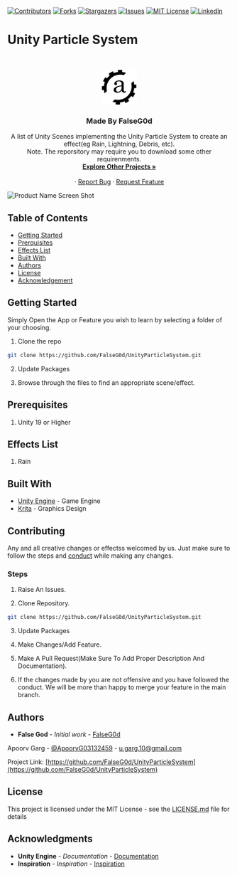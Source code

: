 [![Contributors][contributors-shield]][contributors-url]
[![Forks][forks-shield]][forks-url]
[![Stargazers][stars-shield]][stars-url]
[![Issues][issues-shield]][issues-url]
[![MIT License][license-shield]][license-url]
[![LinkedIn][linkedin-shield]][linkedin-url]


# Unity Particle System

<!-- PROJECT LOGO -->
<br />
<p align="center">
  <a href="http://apoorvgarg.herokuapp.com/">
    <img src="https://github.com/FalseG0d/AdvancedDjango/raw/main/images/Logo.png" alt="Logo" width="80" height="80">
  </a>

  <h3 align="center">Made By FalseG0d</h3>

  <p align="center">
    A list of Unity Scenes implementing the Unity Particle System to create an effect(eg Rain, Lightning, Debris, etc). <br>Note. The reporsitory may require you to download some other requirenments.
    <br />
    <a href="https://github.com/FalseG0d?tab=repositories"><strong>Explore Other Projects »</strong></a>
    <br />
    <br />
    ·
    <a href="https://github.com/FalseG0d/UnityParticleSystem/issues">Report Bug</a>
    ·
    <a href="https://github.com/FalseG0d/UnityParticleSystem/issues">Request Feature</a>
  </p>
</p>


![Product Name Screen Shot][product-screenshot]

<!-- TABLE OF CONTENTS -->
## Table of Contents


* [Getting Started](#getting-started)
* [Prerquisites](#prerquisites)
* [Effects List](#effects-list)
* [Built With](#built-with)
* [Authors](#authors)
* [License](#license)
* [Acknowledgement](#acknowledgement)


## Getting Started

Simply Open the App or Feature you wish to learn by selecting a folder of your choosing.

1. Clone the repo

```sh
git clone https://github.com/FalseG0d/UnityParticleSystem.git
```

2. Update Packages


3. Browse through the files to find an appropriate scene/effect.


## Prerequisites

1. Unity 19 or Higher

## Effects List

1. Rain

## Built With

* [Unity Engine](https://unity.com/) - Game Engine
* [Krita](https://krita.org/en/) - Graphics Design

## Contributing

Any and all creative changes or effectss welcomed by us. Just make sure to follow the steps and [conduct](CONTRIBUTING.md) while making any changes.

### Steps

1. Raise An Issues.

2. Clone Repository.

```sh
git clone https://github.com/FalseG0d/UnityParticleSystem.git
```

3. Update Packages


4. Make Changes/Add Feature.


5. Make A Pull Request(Make Sure To Add Proper Description And Documentation).


6. If the changes made by you are not offensive and you have followed the conduct. We will be more than happy to merge your feature in the main branch.


## Authors

* **False God** - *Initial work* - [FalseG0d](https://github.com/FalseG0d)

Apoorv Garg - [@ApoorvG03132459](https://twitter.com/ApoorvG03132459) - u.garg.10@gmail.com

Project Link: [https://github.com/FalseG0d/UnityParticleSystem](https://github.com/FalseG0d/UnityParticleSystem)

## License

This project is licensed under the MIT License - see the [LICENSE.md](LICENSE.md) file for details

## Acknowledgments

* **Unity Engine** - *Documentation* - [Documentation](https://docs.unity3d.com/Manual/index.html)
* **Inspiration** - *Inspiration* - [Inspiration](https://www.youtube.com/watch?v=cDHJuRV5Ays&list=PLeUz3R4jvSwC1hmYN_BUBm65_oEwlQF1H)


<!-- MARKDOWN LINKS & IMAGES -->
<!-- https://www.markdownguide.org/basic-syntax/#reference-style-links -->
[contributors-shield]: https://img.shields.io/github/contributors/FalseG0d/UnityParticleSystem.svg?style=flat-square
[contributors-url]: https://github.com/FalseG0d/UnityParticleSystem/graphs/contributors
[forks-shield]: https://img.shields.io/github/forks/FalseG0d/UnityParticleSystem.svg?style=flat-square
[forks-url]: https://github.com/FalseG0d/UnityParticleSystem/network/members
[stars-shield]: https://img.shields.io/github/stars/FalseG0d/UnityParticleSystem.svg?style=flat-square
[stars-url]: https://github.com/FalseG0d/UnityParticleSystem/stargazers
[issues-shield]: https://img.shields.io/github/issues/FalseG0d/UnityParticleSystem.svg?style=flat-square
[issues-url]: https://github.com/FalseG0d/UnityParticleSystem/issues
[license-shield]: https://img.shields.io/github/license/FalseG0d/UnityParticleSystem.svg?style=flat-square
[license-url]: https://github.com/FalseG0d/UnityParticleSystem/blob/master/LICENSE.txt
[linkedin-shield]: https://img.shields.io/badge/-LinkedIn-black.svg?style=flat-square&logo=linkedin&colorB=555
[linkedin-url]: https://www.linkedin.com/in/apoorv-garg-137137171/
[product-screenshot]: images/pexels.jpg